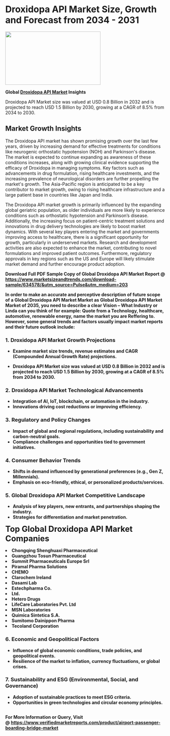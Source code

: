<H1>Droxidopa API Market Size, Growth and Forecast from 2034 - 2031</H1><img class="aligncenter size-medium wp-image-584254" src="https://thirdeyenews.in/wp-content/uploads/2034/09/Global-Market-Research-300x168.jpeg" alt="" width="300" height="168" /><p><strong>Global&nbsp;<a href="https://www.marketsizeandtrends.com/download-sample/634578/&amp;utm_source=Pulse&amp;utm_medium=203">Droxidopa API Market</a> Insights</strong></p><p>Droxidopa API Market size was valued at USD 0.8 Billion in 2032 and is projected to reach USD 1.5 Billion by 2030, growing at a CAGR of 8.5% from 2034 to 2030.</p><p><h2>Market Growth Insights</h2> <p>The Droxidopa API market has shown promising growth over the last few years, driven by increasing demand for effective treatments for conditions like neurogenic orthostatic hypotension (NOH) and Parkinson's disease. The market is expected to continue expanding as awareness of these conditions increases, along with growing clinical evidence supporting the efficacy of Droxidopa in managing symptoms. Key factors such as advancements in drug formulation, rising healthcare investments, and the increasing prevalence of neurological disorders are further propelling the market's growth. The Asia-Pacific region is anticipated to be a key contributor to market growth, owing to rising healthcare infrastructure and a large patient base in countries like Japan and India.</p> <p><strong></strong></p> <p>The Droxidopa API market growth is primarily influenced by the expanding global geriatric population, as older individuals are more likely to experience conditions such as orthostatic hypotension and Parkinson’s disease. Additionally, the increasing focus on patient-centric treatment solutions and innovations in drug delivery technologies are likely to boost market dynamics. With several key players entering the market and governments improving access to healthcare, there is a significant opportunity for growth, particularly in underserved markets. Research and development activities are also expected to enhance the market, contributing to novel formulations and improved patient outcomes. Furthermore, regulatory approvals in key regions such as the US and Europe will likely stimulate market demand and further encourage product adoption.</p> <p><strong></p><p><span class=""><strong>Download Full PDF Sample Copy of Global Droxidopa API Market Report</strong> @ <a href="https://www.marketsizeandtrends.com/download-sample/634578/&amp;utm_source=Pulse&amp;utm_medium=203" target="_blank">https://www.marketsizeandtrends.com/download-sample/634578/&amp;utm_source=Pulse&amp;utm_medium=203</a></span></p><p>In order to make an accurate and perceptive description of future scope of a Global&nbsp;Droxidopa API Market Market as Global&nbsp;Droxidopa API Market Market of 2035, you need to describe a clear Vision &ndash; What Industry or Linda can you think of for example: Quote from a Technology, healthcare, automotive, renewable energy, name the market you are Reffering to. However, some general trends and factors usually impact market reports and their future outlook include:</p><h3>1.&nbsp;<strong>Droxidopa API Market Growth Projections</strong></h3><ul><li>Examine market size trends, revenue estimates and CAGR (Compounded Annual Growth Rate) projections.</li><li><p>Droxidopa API Market size was valued at USD 0.8 Billion in 2032 and is projected to reach USD 1.5 Billion by 2030, growing at a CAGR of 8.5% from 2034 to 2030.</p></li></ul><h3>2.&nbsp;<strong>Droxidopa API Market Technological Advancements</strong></h3><ul><li>Integration of AI, IoT, blockchain, or automation in the industry.</li><li>Innovations driving cost reductions or improving efficiency.</li></ul><h3>3.&nbsp;<strong>Regulatory and Policy Changes</strong></h3><ul><li>Impact of global and regional regulations, including sustainability and carbon-neutral goals.</li><li>Compliance challenges and opportunities tied to government initiatives.</li></ul><h3>4.&nbsp;<strong>Consumer Behavior Trends</strong></h3><ul><li>Shifts in demand influenced by generational preferences (e.g., Gen Z, Millennials).</li><li>Emphasis on eco-friendly, ethical, or personalized products/services.</li></ul><h3>5.&nbsp;<strong>Global Droxidopa API Market Competitive Landscape</strong></h3><ul><li>Analysis of key players, new entrants, and partnerships shaping the industry.</li><li>Strategies for differentiation and market penetration.</li></ul><p data-pm-slice="1 1 []"><span style="color: inherit; font-family: inherit; font-size: 25px;">Top Global Droxidopa API Market Companies</span></p><div class="" data-test-id=""><p><li>Chongqing Shenghuaxi Pharmaceutical</li><li> Guangzhou Tosun Pharmaceutical</li><li> Summit Pharmaceuticals Europe Srl</li><li> Piramal Pharma Solutions</li><li> CHEMO</li><li> Clarochem Ireland</li><li> Dasami Lab</li><li> Estechpharma Co.</li><li> Ltd.</li><li> Hetero Drugs</li><li> LifeCare Laboratories Pvt. Ltd</li><li> MSN Laboratories</li><li> Quimica Sintetica S.A.</li><li> Sumitomo Dainippon Pharma</li><li> Tecoland Corporation</li></p></div><h3>6.&nbsp;<strong>Economic and Geopolitical Factors</strong></h3><ul><li>Influence of global economic conditions, trade policies, and geopolitical events.</li><li>Resilience of the market to inflation, currency fluctuations, or global crises.</li></ul><h3>7.&nbsp;<strong>Sustainability and ESG (Environmental, Social, and Governance)</strong></h3><ul><li>Adoption of sustainable practices to meet ESG criteria.</li><li>Opportunities in green technologies and circular economy principles.</li></ul><h2><strong style="font-size: 14px;">For More Information or Query, Visit @&nbsp;</strong><a style="background-color: #ffffff; font-size: 14px;" href="https://www.marketsizeandtrends.com/report/droxidopa-api-market/" target="_blank">https://www.verifiedmarketreports.com/product/airport-passenger-boarding-bridge-market</a></h2>
